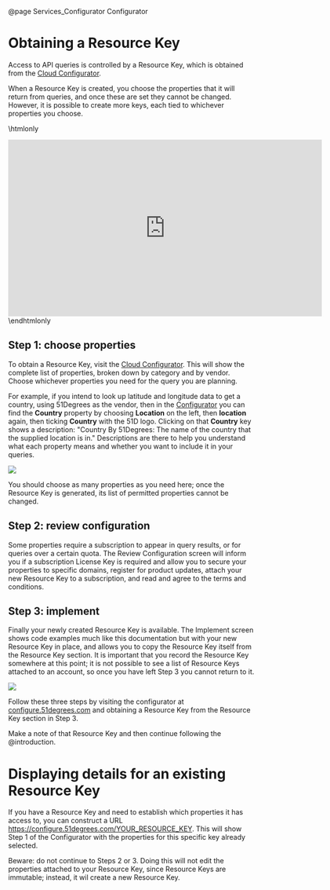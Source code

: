 @page Services_Configurator Configurator

# Obtaining a Resource Key

Access to API queries is controlled by a Resource Key, which is obtained from the [Cloud Configurator](https://configure.51degrees.com/).

When a Resource Key is created, you choose the properties that it will return from queries, and once these are set they cannot be changed. However, it is possible to create more keys, each tied to whichever properties you choose.

\htmlonly
<iframe src="https://player.vimeo.com/video/769426655" width="640" height="360" frameborder="0" allow="autoplay; fullscreen" allowfullscreen></iframe>
\endhtmlonly


## Step 1: choose properties

To obtain a Resource Key, visit the [Cloud Configurator](https://configure.51degrees.com/). This will show the complete list of properties, broken down by category and by vendor. Choose whichever properties you need for the query you are planning.

For example, if you intend to look up latitude and longitude data to get a country, using 51Degrees as the vendor, then in the [Configurator](https://configure.51degrees.com/) you can find the **Country** property by choosing **Location** on the left, then **location** again, then ticking **Country** with the 51D logo. Clicking on that **Country** key shows a description: "Country By 51Degrees: The name of the country that the supplied location is in." Descriptions are there to help you understand what each property means and whether you want to include it in your queries.

![](images/configurator-location-country.png)

You should choose as many properties as you need here; once the Resource Key is generated, its list of permitted properties cannot be changed.

## Step 2: review configuration

Some properties require a subscription to appear in query results, or for queries over a certain quota. The Review Configuration screen will inform you if a subscription License Key is required and allow you to secure your properties to specific domains, register for product updates, attach your new Resource Key to a subscription, and read and agree to the terms and conditions.

## Step 3: implement

Finally your newly created Resource Key is available. The Implement screen shows code examples much like this documentation but with your new Resource Key in place, and allows you to copy the Resource Key itself from the Resource Key section. It is important that you record the Resource Key somewhere at this point; it is not possible to see a list of Resource Keys attached to an account, so once you have left Step 3 you cannot return to it.

![](images/configurator-implement-key.png)

Follow these three steps by visiting the configurator at [configure.51degrees.com](https://configure.51degrees.com/) and obtaining a Resource Key from the Resource Key section in Step 3. 

Make a note of that Resource Key and then continue following the @introduction.

# Displaying details for an existing Resource Key

If you have a Resource Key and need to establish which properties it has access to, you can construct a URL https://configure.51degrees.com/YOUR_RESOURCE_KEY. This will show Step 1 of the Configurator with the properties for this specific key already selected.

Beware: do not continue to Steps 2 or 3. Doing this will not edit the properties attached to your Resource Key, since Resource Keys are immutable; instead, it wil create a new Resource Key.

